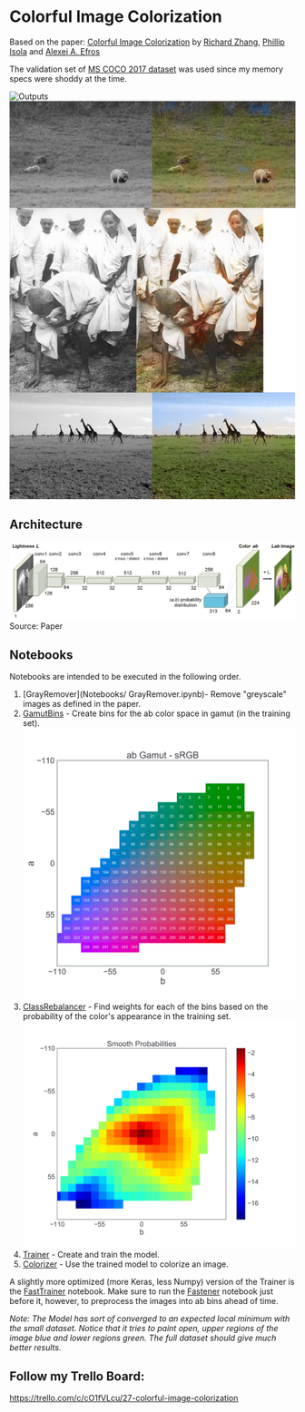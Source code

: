 # Colorful Image Colorization

Based on the paper:
[Colorful Image Colorization](https://arxiv.org/abs/1603.08511) by [Richard Zhang](https://richzhang.github.io/), [Phillip Isola](http://people.eecs.berkeley.edu/~isola/) and [Alexei A. Efros](https://people.eecs.berkeley.edu/~efros/)

The validation set of [MS COCO 2017 dataset](http://cocodataset.org/#download) was used since my memory specs were shoddy at the time.

![Outputs](Outputs/out.jpg)
![Outputs](Outputs/out.png)

## Architecture
![Architecture](Outputs/architecture.jpg)
Source: Paper

## Notebooks
Notebooks are intended to be executed in the following order.

1. [GrayRemover](Notebooks/ GrayRemover.ipynb)- Remove "greyscale" images as defined in the paper.
2. [GamutBins](Notebooks/GamutBins.ipynb) - Create bins for the ab color space in gamut (in the training set).
![Gamut Bins](Outputs/ab_gamut.jpg)
3. [ClassRebalancer](Notebooks/ClassRebalancer.ipynb) - Find weights for each of the bins based on the probability of the color's appearance in the training set.
![Probabilities](Outputs/smooth_probs.jpg)
4. [Trainer](Notebooks/Trainer.ipynb) - Create and train the model.
5. [Colorizer](Notebooks/Colorizer.ipynb) - Use the trained model to colorize an image.

A slightly more optimized (more Keras, less Numpy) version of the Trainer is the [FastTrainer](Notebooks/FastTrainer.ipynb) notebook.
Make sure to run the [Fastener](Notebooks/Fastener.ipynb) notebook just before it, however, to preprocess the images into ab bins ahead of time.

_Note: The Model has sort of converged to an expected local minimum with the small dataset.
Notice that it tries to paint open, upper regions of the image blue and lower regions green.
The full dataset should give much better results._

## Follow my Trello Board:
https://trello.com/c/cO1fVLcu/27-colorful-image-colorization
